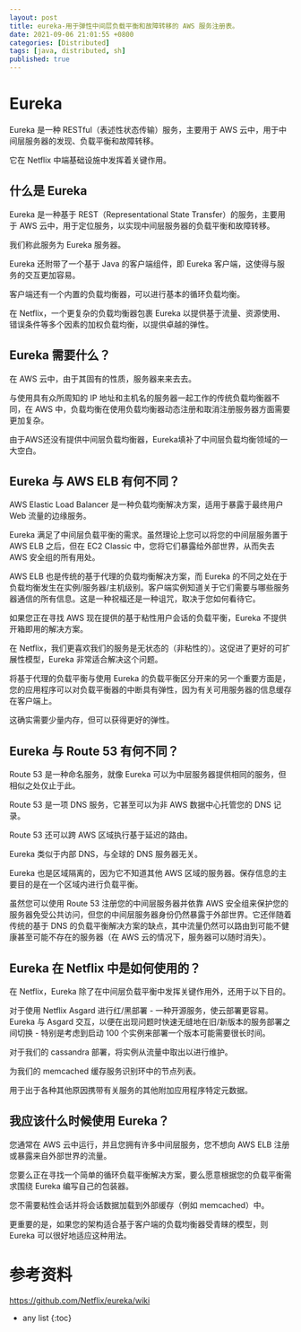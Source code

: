 ```yaml
---
layout: post
title: eureka-用于弹性中间层负载平衡和故障转移的 AWS 服务注册表。 
date: 2021-09-06 21:01:55 +0800
categories: [Distributed]
tags: [java, distributed, sh]
published: true
---
```


# Eureka

Eureka 是一种 RESTful（表述性状态传输）服务，主要用于 AWS 云中，用于中间层服务器的发现、负载平衡和故障转移。 

它在 Netflix 中端基础设施中发挥着关键作用。

## 什么是 Eureka

Eureka 是一种基于 REST（Representational State Transfer）的服务，主要用于 AWS 云中，用于定位服务，以实现中间层服务器的负载平衡和故障转移。 

我们称此服务为 Eureka 服务器。 

Eureka 还附带了一个基于 Java 的客户端组件，即 Eureka 客户端，这使得与服务的交互更加容易。 

客户端还有一个内置的负载均衡器，可以进行基本的循环负载均衡。 

在 Netflix，一个更复杂的负载均衡器包裹 Eureka 以提供基于流量、资源使用、错误条件等多个因素的加权负载均衡，以提供卓越的弹性。

## Eureka 需要什么？

在 AWS 云中，由于其固有的性质，服务器来来去去。 

与使用具有众所周知的 IP 地址和主机名的服务器一起工作的传统负载均衡器不同，在 AWS 中，负载均衡在使用负载均衡器动态注册和取消注册服务器方面需要更加复杂。 

由于AWS还没有提供中间层负载均衡器，Eureka填补了中间层负载均衡领域的一大空白。

## Eureka 与 AWS ELB 有何不同？

AWS Elastic Load Balancer 是一种负载均衡解决方案，适用于暴露于最终用户 Web 流量的边缘服务。 

Eureka 满足了中间层负载平衡的需求。虽然理论上您可以将您的中间层服务置于 AWS ELB 之后，但在 EC2 Classic 中，您将它们暴露给外部世界，从而失去 AWS 安全组的所有用处。

AWS ELB 也是传统的基于代理的负载均衡解决方案，而 Eureka 的不同之处在于负载均衡发生在实例/服务器/主机级别。客户端实例知道关于它们需要与哪些服务器通信的所有信息。这是一种祝福还是一种诅咒，取决于您如何看待它。

如果您正在寻找 AWS 现在提供的基于粘性用户会话的负载平衡，Eureka 不提供开箱即用的解决方案。

在 Netflix，我们更喜欢我们的服务是无状态的（非粘性的）。这促进了更好的可扩展性模型，Eureka 非常适合解决这个问题。

将基于代理的负载平衡与使用 Eureka 的负载平衡区分开来的另一个重要方面是，您的应用程序可以对负载平衡器的中断具有弹性，因为有关可用服务器的信息缓存在客户端上。

这确实需要少量内存，但可以获得更好的弹性。

## Eureka 与 Route 53 有何不同？

Route 53 是一种命名服务，就像 Eureka 可以为中层服务器提供相同的服务，但相似之处仅止于此。 

Route 53 是一项 DNS 服务，它甚至可以为非 AWS 数据中心托管您的 DNS 记录。 

Route 53 还可以跨 AWS 区域执行基于延迟的路由。 

Eureka 类似于内部 DNS，与全球的 DNS 服务器无关。 

Eureka 也是区域隔离的，因为它不知道其他 AWS 区域的服务器。保存信息的主要目的是在一个区域内进行负载平衡。

虽然您可以使用 Route 53 注册您的中间层服务器并依靠 AWS 安全组来保护您的服务器免受公共访问，但您的中间层服务器身份仍然暴露于外部世界。它还伴随着传统的基于 DNS 的负载平衡解决方案的缺点，其中流量仍然可以路由到可能不健康甚至可能不存在的服务器（在 AWS 云的情况下，服务器可以随时消失）。

## Eureka 在 Netflix 中是如何使用的？

在 Netflix，Eureka 除了在中间层负载平衡中发挥关键作用外，还用于以下目的。

对于使用 Netflix Asgard 进行红/黑部署 - 一种开源服务，使云部署更容易。 Eureka 与 Asgard 交互，以便在出现问题时快速无缝地在旧/新版本的服务部署之间切换 - 特别是考虑到启动 100 个实例来部署一个版本可能需要很长时间。

对于我们的 cassandra 部署，将实例从流量中取出以进行维护。

为我们的 memcached 缓存服务识别环中的节点列表。

用于出于各种其他原因携带有关服务的其他附加应用程序特定元数据。

## 我应该什么时候使用 Eureka？

您通常在 AWS 云中运行，并且您拥有许多中间层服务，您不想向 AWS ELB 注册或暴露来自外部世界的流量。 

您要么正在寻找一个简单的循环负载平衡解决方案，要么愿意根据您的负载平衡需求围绕 Eureka 编写自己的包装器。 

您不需要粘性会话并将会话数据加载到外部缓存（例如 memcached）中。 

更重要的是，如果您的架构适合基于客户端的负载均衡器受青睐的模型，则 Eureka 可以很好地适应这种用法。

# 参考资料

https://github.com/Netflix/eureka/wiki

* any list
{:toc}